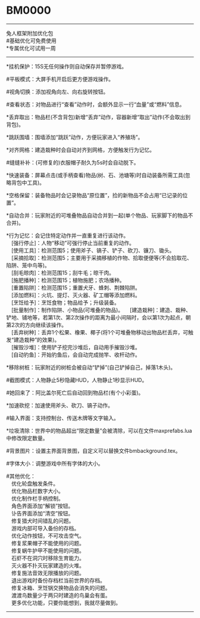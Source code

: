 
# BM0000  

------

兔人框架附加优化包  
\#基础优化可免费使用  
\*专属优化可试用一周  

------

\*挂机保护：15S无任何操作则自动保存并暂停游戏。  
  
\#平板模式：大屏手机开启后更方便游戏操作。  
  
\#视角切换：添加视角向左、向右旋转按钮。  
  
\#查看状态：对物品进行“查看”动作时，会额外显示一行“血量”或“燃料”信息。  
  
\*丢弃取出：物品栏(不含背包)新增“丢弃”动作，容器新增“取出”动作(不会取出到背包)。  
  
\*跳跃围墙：围墙添加“跳跃”动作，方便玩家进入“养殖场”。  
  
\*对齐网格：建造栽种时会自动对齐到网格，方便触发行为记忆。  
  
\#缝缝补补：(可修复的)衣服帽子耐久为5s时会自动脱下。
  
\*快速装备：屏幕点击(或手柄查看)物品(树、石、池塘等)时自动装备所需工具(忽略背包中工具)。  
  
\*空格保留：装备物品时会记录物品“原位置”，捡的新物品不会占用“已记录的位置”。  
  
\*自动合并：玩家附近的可堆叠物品自动合并到一起(单个物品、玩家脚下的物品不合并)。  
  
\*行为记忆：会记住特定动作并一直重复进行该动作。  
　[强行停止]：人物“移动”可强行停止当前重复的动作。  
　[使用工具]：检测范围5；使用斧子、镐子、铲子、砍刀、镰刀、锄头。  
　[采摘拾取]：检测范围5；主要用于采摘移植的作物、拾取便便等(不会拾取花、陷阱、笼中鸟等)。  
　[刮毛晾肉]：检测范围15；刮牛毛；晾干肉。  
　[施肥播种]：检测范围15；植物施肥；农场播种。  
　[重置陷阱]：检测范围15；重置犬牙、蜂刺、荆棘陷阱。  
　[添加燃料]：火坑、提灯、灭火器、矿工帽等添加燃料。  
　[烹饪给予]：烹饪食物；物品给予；升级装备。  
　[批量制作]：制作陷阱、小物品(可堆叠的物品)。
　[建造栽种]：建造、栽种、铲地、铺地等，若第1次、第2次操作的距离为最小间隔时，会以第1次为起点，朝第2次的方向继续该操作。  
　[丢弃树种]：丢弃1个松果、橡果、椰子(将1个可堆叠物移动出物品栏丢弃，可触发“建造栽种”的效果)。  
　[摧毁沙堆]：使用铲子挖完沙堆后，自动用手摧毁沙堆。  
　[自动钓鱼]：开始钓鱼后，会自动完成抛竿、收杆动作。  
  
\*移除树桩：玩家附近的树桩会被自动“铲掉”(自己铲掉自己，掉落1木头)。  
  
\#截图模式：人物静止5秒隐藏HUD，人物静止1秒显示HUD。  
  
\#她回来了：阿比盖尔死亡后自动回到物品栏(有个小彩蛋)。  
  
\*加速砍挖：加速使用斧头、砍刀、镐子动作。
  
\#输入界面：支持控制台、传送木牌等文字输入。  
  
\*垃圾清除：世界中的物品超出“限定数量”会被清除，可以在文件maxprefabs.lua中修改限定数量。  
  
\#背景图片：设置主界面背景图，自定义可以替换文件bmbackground.tex。  
  
\#字体大小：调整游戏中所有字体的大小。  
  
\#其他优化：  
　优化轮盘触发条件。  
　优化物品栏数字大小。  
　优化制作栏手柄控制。  
　角色界面添加“解锁”按钮。  
　讣告界面添加“清空”按钮。  
　修复猎犬时间错乱的问题。  
　游戏内部可导入备份的存档。  
　优化动作按钮，不可攻击空气。  
　修复浆果帽子不能使用的问题。  
　修复蜗牛护甲不能使用的问题。  
　石虾不在洞穴时移除生育能力。  
　灭火器不扑灭玩家建造的火堆。  
　修复施法音效无限播放的问题。  
　退出游戏时备份存档栏当前世界的存档。  
　修复冰箱、烹饪锅交换物品会消失的问题。  
　渡渡鸟数量少于两只时建造的鸟巢会有蛋。  
　更多优化功能，只要你能想到，我就尽量做到。  

------
